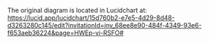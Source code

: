 The original diagram is located in Lucidchart at: https://lucid.app/lucidchart/15d760b2-e7e5-4d29-8d48-d3263280c145/edit?invitationId=inv_68ee8e90-484f-4349-93e6-f653aeb36224&page=HWEp-vi-RSFO#